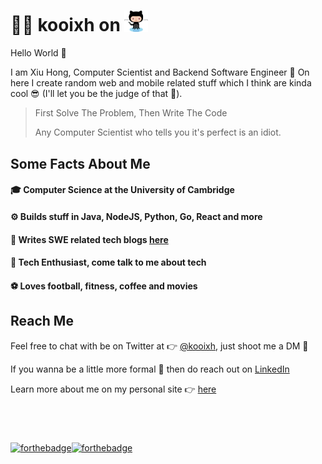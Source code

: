 # 👨‍💻 kooixh on <img alt="Octocat" width="38px" src="https://raw.githubusercontent.com/kooixh/kooixh/master/octocat.svg" />

Hello World 👋 

I am Xiu Hong, Computer Scientist and Backend Software Engineer 🚀 On here I create random web and mobile related stuff which I think are kinda cool 😎 (I'll let you be the judge of that 😬).


> First Solve The Problem, Then Write The Code
> 
> Any Computer Scientist who tells you it's perfect is an idiot.

## Some Facts About Me
#### 🎓 Computer Science at the University of Cambridge
#### ⚙️ Builds stuff in Java, NodeJS, Python, Go, React and more
#### 📝 Writes SWE related tech blogs [here](https://blog.kooixiuhong.com/)
#### 📱 Tech Enthusiast, come talk to me about tech 
#### ⚽️ Loves football, fitness, coffee and movies 


## Reach Me
Feel free to chat with be on Twitter at 👉 [@kooixh](https://twitter.com/kooixh), just shoot me a DM 📨

If you wanna be a little more formal 👔 then do reach out on [LinkedIn](https://www.linkedin.com/in/kooixh/) 

Learn more about me on my personal site 👉 [here](https://kooixiuhong.com)

## <br> 

[![forthebadge](https://forthebadge.com/images/badges/built-with-love.svg)](https://forthebadge.com)[![forthebadge](https://forthebadge.com/images/badges/for-you.svg)](https://forthebadge.com)
